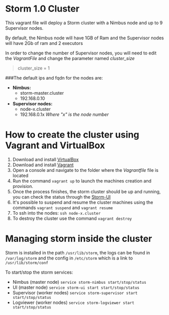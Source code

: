 # Storm 1.0 Cluster

This vagrant file will deploy a Storm cluster with a Nimbus node and up to 9 Supervisor nodes.

By default, the Nimbus node will have 1GB of Ram and the Supervisor nodes will have 2Gb of ram and 2 executors

In order to change the number of Supervisor nodes, you will need to edit the *VagrantFile* and change the parameter named *cluster_size*

>cluster_size = 1

###The default ips and fqdn for the nodes are:
  - **Nimbus:** 
    - storm-master.cluster
    - 192.168.0.10
  - **Supervisor nodes:**  
    - node-x.cluster       
    - 192.168.0.1x *Where "x" is the node number*

# How to create the cluster using Vagrant and VirtualBox

1. Download and install [VirtualBox](https://www.virtualbox.org/wiki/Downloads "VirtualBox Downloads")
2. Download and install [Vagrant](https://www.vagrantup.com/downloads.html "Vagrant Downloads")
3. Open a console and navigate to the folder where the *Vagrantfile* file is located
4. Run the command `vagrant up` to launch the machines creation and provision.
5. Once the process finishes, the storm cluster should be up and running, you can check the status through the [Storm-UI](http://192.168.0.10:8080/index.html "Storm UI") 
6. It's possible to suspend and resume the cluster machines using the commands `vagrant suspend` and `vagrant resume`
7. To ssh into the nodes: `ssh node-x.cluster`
8. To destroy the cluster use the command `vagrant destroy`

# Managing storm inside the cluster
Storm is installed in the path `/usr/lib/storm`, the logs can be found in `/var/log/storm` and the config in `/etc/storm` which is a link to `/usr/lib/storm/conf`

To start/stop the storm services:
- Nimbus (master node) `service storm-nimbus start/stop/status`
- UI (master node) `service storm-ui start start/stop/status`
- Supervisor (worker nodes) `service storm-supervisor start start/stop/status`
- Logviewer (worker nodes) `service storm-logviewer start start/stop/status`
